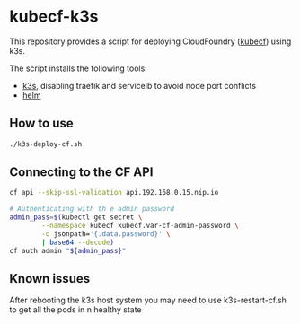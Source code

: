 # kubecf-k3s

This repository provides a script for deploying CloudFoundry ([kubecf]) using k3s.

The script installs the following tools:
 - [k3s], disabling traefik and servicelb to avoid node port conflicts
 - [helm]


[k3s]: https://k3s.io/
[helm]: https://helm.sh/
[kubecf]: https://github.com/SUSE/kubecf

## How to use

```sh
./k3s-deploy-cf.sh
```

## Connecting to the CF API
```sh
cf api --skip-ssl-validation api.192.168.0.15.nip.io

# Authenticating with th e admin password
admin_pass=$(kubectl get secret \
        --namespace kubecf kubecf.var-cf-admin-password \
        -o jsonpath='{.data.password}' \
        | base64 --decode)
cf auth admin "${admin_pass}"
```
## Known issues

After rebooting the k3s host system you may need to use k3s-restart-cf.sh to get all the pods in n healthy state